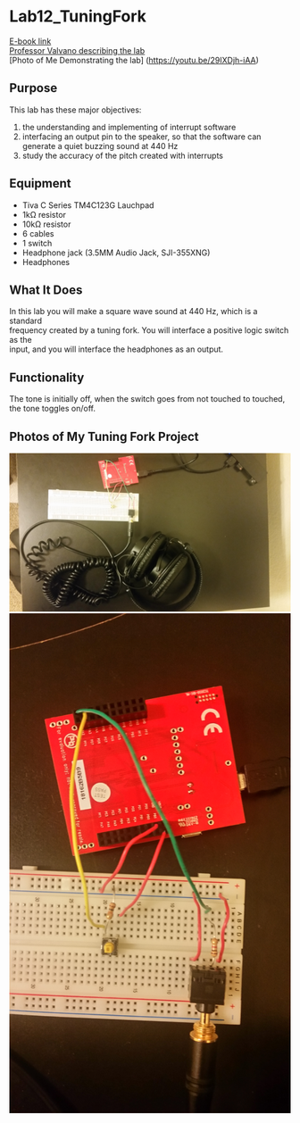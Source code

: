 # Lab12_TuningFork
[E-book link](http://users.ece.utexas.edu/~valvano/Volume1/E-Book/C12_Interrupts.htm) <br/> 
[Professor Valvano describing the lab](https://www.youtube.com/watch?v=VPnIBZxOL-A) <br/> 
[Photo of Me Demonstrating the lab] (https://youtu.be/29IXDjh-iAA) <br/>

## Purpose
This lab has these major objectives:  <br/> 
1. the understanding and implementing of interrupt software
2. interfacing an output pin to the speaker, so that the software can generate a quiet buzzing sound at 440 Hz
3. study the accuracy of the pitch created with interrupts

## Equipment
* Tiva C Series TM4C123G Lauchpad
* 1kΩ resistor
* 10kΩ resistor
* 6 cables
* 1 switch
* Headphone jack (3.5MM Audio Jack, SJI-355XNG)
* Headphones

## What It Does
In this lab you will make a square wave sound at 440 Hz, which is a standard<br/> 
frequency created by a tuning fork. You will interface a positive logic switch as the <br/> 
input, and you will interface the headphones as an output.  <br/> 

## Functionality
The tone is initially off, when the switch goes from not touched to touched, the tone toggles on/off.

## Photos of My Tuning Fork Project
![lab_12a](https://github.com/automaticaddison/UT_6_20x_Embedded_Systems_Multithread/blob/master/Lab12_TuningFork/20180818__lab12_1.jpg)
![lab_12b](https://github.com/automaticaddison/UT_6_20x_Embedded_Systems_Multithread/blob/master/Lab12_TuningFork/20180818_lab12_2.jpg)
